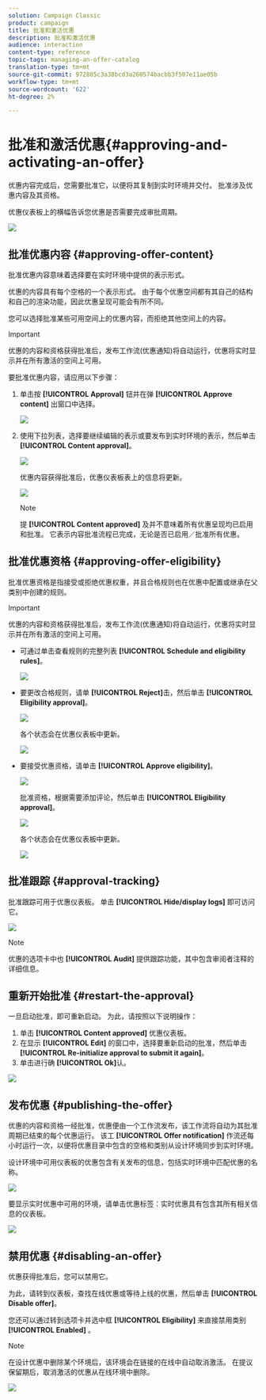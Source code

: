 ```yaml
---
solution: Campaign Classic
product: campaign
title: 批准和激活优惠
description: 批准和激活优惠
audience: interaction
content-type: reference
topic-tags: managing-an-offer-catalog
translation-type: tm+mt
source-git-commit: 972885c3a38bcd3a260574bacbb3f507e11ae05b
workflow-type: tm+mt
source-wordcount: '622'
ht-degree: 2%

---
```



# 批准和激活优惠{#approving-and-activating-an-offer}

优惠内容完成后，您需要批准它，以便将其复制到实时环境并交付。 批准涉及优惠内容及其资格。

优惠仪表板上的横幅告诉您优惠是否需要完成审批周期。

![](assets/offer_validate_001.png)

## 批准优惠内容 {#approving-offer-content}

批准优惠内容意味着选择要在实时环境中提供的表示形式。

优惠的内容具有每个空格的一个表示形式。 由于每个优惠空间都有其自己的结构和自己的渲染功能，因此优惠呈现可能会有所不同。

您可以选择批准某些可用空间上的优惠内容，而拒绝其他空间上的内容。

>[!IMPORTANT]
>
>优惠的内容和资格获得批准后，发布工作流(优惠通知)将自动运行，优惠将实时显示并在所有激活的空间上可用。

要批准优惠内容，请应用以下步骤：

1. 单击按 **[!UICONTROL Approval]** 钮并在弹 **[!UICONTROL Approve content]** 出窗口中选择。

   ![](assets/offer_validate_002.png)

1. 使用下拉列表，选择要继续编辑的表示或要发布到实时环境的表示，然后单击 **[!UICONTROL Content approval]**。

   ![](assets/offer_validate_003.png)

   优惠内容获得批准后，优惠仪表板表上的信息将更新。

   ![](assets/offer_validate_004.png)

   >[!NOTE]
   >
   >提 **[!UICONTROL Content approved]** 及并不意味着所有优惠呈现均已启用和批准。 它表示内容批准流程已完成，无论是否已启用／批准所有优惠。

## 批准优惠资格 {#approving-offer-eligibility}

批准优惠资格是指接受或拒绝优惠权重，并且合格规则也在优惠中配置或继承在父类别中创建的规则。

>[!IMPORTANT]
>
>优惠的内容和资格获得批准后，发布工作流(优惠通知)将自动运行，优惠将实时显示并在所有激活的空间上可用。

* 可通过单击查看规则的完整列表 **[!UICONTROL Schedule and eligibility rules]**。

   ![](assets/offer_validate_005.png)

* 要更改合格规则，请单 **[!UICONTROL Reject]**&#x200B;击，然后单击 **[!UICONTROL Eligibility approval]**。

   ![](assets/offer_validate_007.png)

   各个状态会在优惠仪表板中更新。

   ![](assets/offer_validate_006.png)

* 要接受优惠资格，请单击 **[!UICONTROL Approve eligibility]**。

   ![](assets/offer_validate_008.png)

   批准资格，根据需要添加评论，然后单击 **[!UICONTROL Eligibility approval]**。

   ![](assets/offer_validate_009.png)

   各个状态会在优惠仪表板中更新。

   ![](assets/offer_validate_010.png)

## 批准跟踪 {#approval-tracking}

批准跟踪可用于优惠仪表板。 单击 **[!UICONTROL Hide/display logs]** 即可访问它。

![](assets/offer_validate_012.png)

>[!NOTE]
>
>优惠的选项卡中也 **[!UICONTROL Audit]** 提供跟踪功能，其中包含审阅者注释的详细信息。

## 重新开始批准 {#restart-the-approval}

一旦启动批准，即可重新启动。 为此，请按照以下说明操作：

1. 单击 **[!UICONTROL Content approved]** 优惠仪表板。
1. 在显示 **[!UICONTROL Edit]** 的窗口中，选择要重新启动的批准，然后单击 **[!UICONTROL Re-initialize approval to submit it again]**。
1. 单击进行确 **[!UICONTROL Ok]**&#x200B;认。

![](assets/offer_validate_013.png)

## 发布优惠 {#publishing-the-offer}

优惠的内容和资格一经批准，优惠便由一个工作流发布，该工作流将自动为其批准周期已结束的每个优惠运行。 该工 **[!UICONTROL Offer notification]** 作流还每小时运行一次，以便将优惠目录中包含的空格和类别从设计环境同步到实时环境。

设计环境中可用仪表板的优惠包含有关发布的信息，包括实时环境中匹配优惠的名称。

![](assets/offer_golive_001.png)

要显示实时优惠中可用的环境，请单击优惠标签：实时优惠具有包含其所有相关信息的仪表板。

![](assets/offer_golive_002.png)

## 禁用优惠 {#disabling-an-offer}

优惠获得批准后，您可以禁用它。

为此，请转到仪表板，查找在线优惠或等待上线的优惠，然后单击 **[!UICONTROL Disable offer]**。

您还可以通过转到选项卡并选中框 **[!UICONTROL Eligibility]** 来直接禁用类别 **[!UICONTROL Enabled]** 。

>[!NOTE]
>
>在设计优惠中删除某个环境后，该环境会在链接的在线中自动取消激活。 在提议保留期后，取消激活的优惠从在线环境中删除。

![](assets/offer_preview_deactivate.png)

